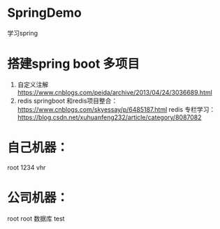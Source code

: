 # SpringDemo
学习spring 
# 搭建spring boot 多项目


1. 自定义注解
https://www.cnblogs.com/peida/archive/2013/04/24/3036689.html
2. redis 
springboot 和redis项目整合：https://www.cnblogs.com/skyessay/p/6485187.html 
redis 专栏学习：https://blog.csdn.net/xuhuanfeng232/article/category/8087082  


# 自己机器：
root 1234   vhr
# 公司机器：
root root 数据库 test




